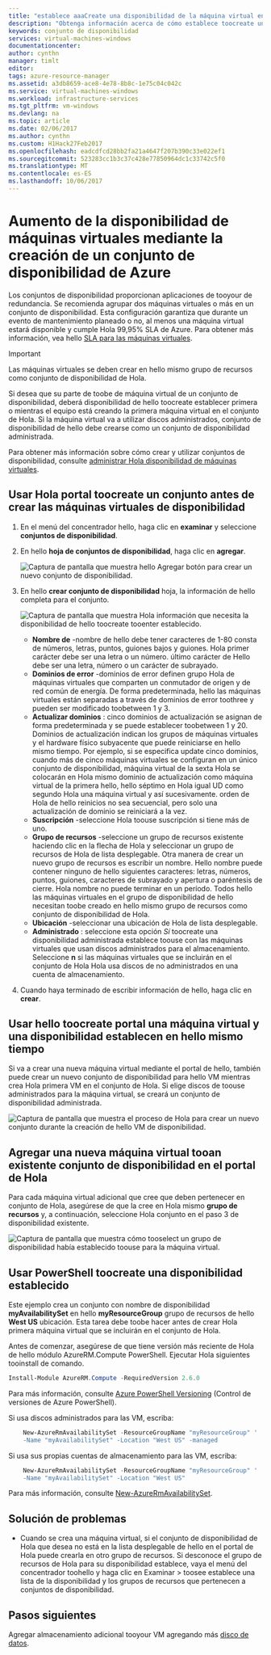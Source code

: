 ```yaml
---
title: "establece aaaCreate una disponibilidad de la máquina virtual en Azure | Documentos de Microsoft"
description: "Obtenga información acerca de cómo establece toocreate una disponibilidad administrada o conjunto para sus máquinas virtuales mediante PowerShell de Azure de disponibilidad no administrado u Hola portal en el modelo de implementación del Administrador de recursos de Hola."
keywords: conjunto de disponibilidad
services: virtual-machines-windows
documentationcenter: 
author: cynthn
manager: timlt
editor: 
tags: azure-resource-manager
ms.assetid: a3db8659-ace8-4e78-8b8c-1e75c04c042c
ms.service: virtual-machines-windows
ms.workload: infrastructure-services
ms.tgt_pltfrm: vm-windows
ms.devlang: na
ms.topic: article
ms.date: 02/06/2017
ms.author: cynthn
ms.custom: H1Hack27Feb2017
ms.openlocfilehash: eadcdfcd28bb2fa21a4647f207b390c33e022ef1
ms.sourcegitcommit: 523283cc1b3c37c428e77850964dc1c33742c5f0
ms.translationtype: MT
ms.contentlocale: es-ES
ms.lasthandoff: 10/06/2017
---
```

# <a name="increase-vm-availability-by-creating-an-azure-availability-set"></a>Aumento de la disponibilidad de máquinas virtuales mediante la creación de un conjunto de disponibilidad de Azure 
Los conjuntos de disponibilidad proporcionan aplicaciones de tooyour de redundancia. Se recomienda agrupar dos máquinas virtuales o más en un conjunto de disponibilidad. Esta configuración garantiza que durante un evento de mantenimiento planeado o no, al menos una máquina virtual estará disponible y cumple Hola 99,95% SLA de Azure. Para obtener más información, vea hello [SLA para las máquinas virtuales](https://azure.microsoft.com/support/legal/sla/virtual-machines/).

> [!IMPORTANT]
> Las máquinas virtuales se deben crear en hello mismo grupo de recursos como conjunto de disponibilidad de Hola.
> 

Si desea que su parte de toobe de máquina virtual de un conjunto de disponibilidad, deberá disponibilidad de hello toocreate establecer primera o mientras el equipo está creando la primera máquina virtual en el conjunto de Hola. Si la máquina virtual va a utilizar discos administrados, conjunto de disponibilidad de hello debe crearse como un conjunto de disponibilidad administrada.

Para obtener más información sobre cómo crear y utilizar conjuntos de disponibilidad, consulte [administrar Hola disponibilidad de máquinas virtuales](manage-availability.md?toc=%2fazure%2fvirtual-machines%2fwindows%2ftoc.json).

## <a name="use-hello-portal-toocreate-an-availability-set-before-creating-your-vms"></a>Usar Hola portal toocreate un conjunto antes de crear las máquinas virtuales de disponibilidad
1. En el menú del concentrador hello, haga clic en **examinar** y seleccione **conjuntos de disponibilidad**.
2. En hello **hoja de conjuntos de disponibilidad**, haga clic en **agregar**.
   
    ![Captura de pantalla que muestra hello Agregar botón para crear un nuevo conjunto de disponibilidad.](./media/create-availability-set/add-availability-set.png)
3. En hello **crear conjunto de disponibilidad** hoja, la información de hello completa para el conjunto.
   
    ![Captura de pantalla que muestra Hola información que necesita la disponibilidad de hello toocreate tooenter establecido.](./media/create-availability-set/create-availability-set.png)
   
   * **Nombre de** -nombre de hello debe tener caracteres de 1-80 consta de números, letras, puntos, guiones bajos y guiones. Hola primer carácter debe ser una letra o un número. último carácter de Hello debe ser una letra, número o un carácter de subrayado.
   * **Dominios de error** -dominios de error definen grupo Hola de máquinas virtuales que comparten un conmutador de origen y de red común de energía. De forma predeterminada, hello las máquinas virtuales están separadas a través de dominios de error toothree y pueden ser modificado toobetween 1 y 3.
   * **Actualizar dominios** : cinco dominios de actualización se asignan de forma predeterminada y se puede establecer toobetween 1 y 20. Dominios de actualización indican los grupos de máquinas virtuales y el hardware físico subyacente que puede reiniciarse en hello mismo tiempo. Por ejemplo, si se especifica update cinco dominios, cuando más de cinco máquinas virtuales se configuran en un único conjunto de disponibilidad, máquina virtual de la sexta Hola se colocarán en Hola mismo dominio de actualización como máquina virtual de la primera hello, hello séptimo en Hola igual UD como segundo Hola una máquina virtual y así sucesivamente. orden de Hola de hello reinicios no sea secuencial, pero solo una actualización de dominio se reiniciará a la vez.
   * **Suscripción** -seleccione Hola toouse suscripción si tiene más de uno.
   * **Grupo de recursos** -seleccione un grupo de recursos existente haciendo clic en la flecha de Hola y seleccionar un grupo de recursos de Hola de lista desplegable. Otra manera de crear un nuevo grupo de recursos es escribir un nombre. Hello nombre puede contener ninguno de hello siguientes caracteres: letras, números, puntos, guiones, caracteres de subrayado y apertura o paréntesis de cierre. Hola nombre no puede terminar en un período. Todos hello las máquinas virtuales en el grupo de disponibilidad de hello necesitan toobe creado en hello mismo grupo de recursos como conjunto de disponibilidad de Hola.
   * **Ubicación** -seleccionar una ubicación de Hola de lista desplegable.
   * **Administrado** : seleccione esta opción *Sí* toocreate una disponibilidad administrada establece toouse con las máquinas virtuales que usan discos administrados para el almacenamiento. Seleccione **n** si las máquinas virtuales que se incluirán en el conjunto de Hola Hola usa discos de no administrados en una cuenta de almacenamiento.
   
4. Cuando haya terminado de escribir información de hello, haga clic en **crear**. 

## <a name="use-hello-portal-toocreate-a-virtual-machine-and-an-availability-set-at-hello-same-time"></a>Usar hello toocreate portal una máquina virtual y una disponibilidad establecen en hello mismo tiempo
Si va a crear una nueva máquina virtual mediante el portal de hello, también puede crear un nuevo conjunto de disponibilidad para hello VM mientras crea Hola primera VM en el conjunto de Hola. Si elige discos de toouse administrados para la máquina virtual, se creará un conjunto de disponibilidad administrada.

![Captura de pantalla que muestra el proceso de Hola para crear un nuevo conjunto durante la creación de hello VM de disponibilidad.](./media/create-availability-set/new-vm-avail-set.png)

## <a name="add-a-new-vm-tooan-existing-availability-set-in-hello-portal"></a>Agregar una nueva máquina virtual tooan existente conjunto de disponibilidad en el portal de Hola
Para cada máquina virtual adicional que cree que deben pertenecer en conjunto de Hola, asegúrese de que la cree en Hola mismo **grupo de recursos** y, a continuación, seleccione Hola conjunto en el paso 3 de disponibilidad existente. 

![Captura de pantalla que muestra cómo tooselect un grupo de disponibilidad había establecido toouse para la máquina virtual.](./media/create-availability-set/add-vm-to-set.png)

## <a name="use-powershell-toocreate-an-availability-set"></a>Usar PowerShell toocreate una disponibilidad establecido
Este ejemplo crea un conjunto con nombre de disponibilidad **myAvailabilitySet** en hello **myResourceGroup** grupo de recursos de hello **West US** ubicación. Esta tarea debe toobe hacer antes de crear Hola primera máquina virtual que se incluirán en el conjunto de Hola.

Antes de comenzar, asegúrese de que tiene versión más reciente de Hola de hello módulo AzureRM.Compute PowerShell. Ejecutar Hola siguientes tooinstall de comando.

```powershell
Install-Module AzureRM.Compute -RequiredVersion 2.6.0
```
Para más información, consulte [Azure PowerShell Versioning](/powershell/azure/overview) (Control de versiones de Azure PowerShell).


Si usa discos administrados para las VM, escriba:

```powershell
    New-AzureRmAvailabilitySet -ResourceGroupName "myResourceGroup" '
    -Name "myAvailabilitySet" -Location "West US" -managed
```

Si usa sus propias cuentas de almacenamiento para las VM, escriba:

```powershell
    New-AzureRmAvailabilitySet -ResourceGroupName "myResourceGroup" '
    -Name "myAvailabilitySet" -Location "West US" 
```

Para más información, consulte [New-AzureRmAvailabilitySet](/powershell/module/azurerm.compute/new-azurermavailabilityset).

## <a name="troubleshooting"></a>Solución de problemas
* Cuando se crea una máquina virtual, si el conjunto de disponibilidad de Hola que desea no está en la lista desplegable de hello en el portal de Hola puede crearla en otro grupo de recursos. Si desconoce el grupo de recursos de Hola para su disponibilidad establece, vaya el menú del concentrador toohello y haga clic en Examinar > toosee establece una lista de la disponibilidad y los grupos de recursos que pertenecen a conjuntos de disponibilidad.

## <a name="next-steps"></a>Pasos siguientes
Agregar almacenamiento adicional tooyour VM agregando más [disco de datos](attach-disk-portal.md?toc=%2fazure%2fvirtual-machines%2fwindows%2ftoc.json).

